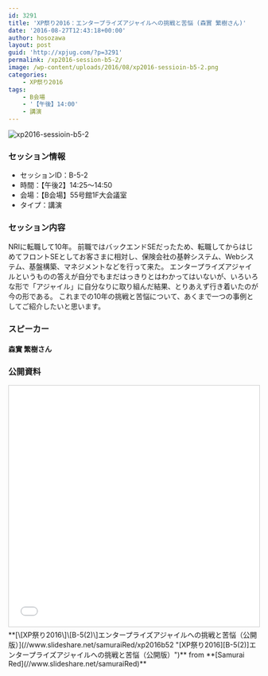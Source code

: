 ```yaml
---
id: 3291
title: 'XP祭り2016：エンタープライズアジャイルへの挑戦と苦悩 (森實 繁樹さん)'
date: '2016-08-27T12:43:18+00:00'
author: hosozawa
layout: post
guid: 'http://xpjug.com/?p=3291'
permalink: /xp2016-session-b5-2/
image: /wp-content/uploads/2016/08/xp2016-sessioin-b5-2.png
categories:
    - XP祭り2016
tags:
    - B会場
    - '【午後】14:00'
    - 講演
---
```


![xp2016-sessioin-b5-2](http://xpjug.com/wp-content/uploads/2016/08/xp2016-sessioin-b5-2.png)

### セッション情報

- セッションID：B-5-2
- 時間：【午後2】14:25～14:50
- 会場：【B会場】55号館1F大会議室
- タイプ：講演

### セッション内容

NRIに転職して10年。 前職ではバックエンドSEだったため、転職してからはじめてフロントSEとしてお客さまに相対し、保険会社の基幹システム、Webシステム、基盤構築、マネジメントなどを行って来た。 エンタープライズアジャイルというものの答えが自分でもまだはっきりとはわかってはいないが、いろいろな形で「アジャイル」に自分なりに取り組んだ結果、とりあえず行き着いたのが今の形である。 これまでの10年の挑戦と苦悩について、あくまで一つの事例としてご紹介したいと思います。

### スピーカー

#### 森實 繁樹さん

### 公開資料

<iframe allowfullscreen="" frameborder="0" height="485" marginheight="0" marginwidth="0" scrolling="no" src="//www.slideshare.net/slideshow/embed_code/key/mwUzp7PMA5tOIq" style="border:1px solid #CCC; border-width:1px; margin-bottom:5px; max-width: 100%;" width="595"> </iframe>

<div style="margin-bottom:5px">  **[\[XP祭り2016\]\[B-5(2)\]エンタープライズアジャイルへの挑戦と苦悩（公開版）](//www.slideshare.net/samuraiRed/xp2016b52 "[XP祭り2016][B-5(2)]エンタープライズアジャイルへの挑戦と苦悩（公開版）")**  from **[Samurai Red](//www.slideshare.net/samuraiRed)** </div>